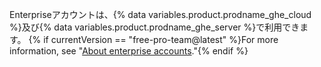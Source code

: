 Enterpriseアカウントは、{% data variables.product.prodname_ghe_cloud %}及び{% data variables.product.prodname_ghe_server %}で利用できます。 {% if currentVersion == "free-pro-team@latest" %}For more information, see "[About enterprise accounts](/articles/about-enterprise-accounts)."{% endif %}
